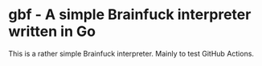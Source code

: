 # gbf - A simple Brainfuck interpreter written in Go

This is a rather simple Brainfuck interpreter. Mainly to test GitHub Actions.
